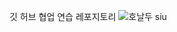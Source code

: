 깃 허브 협업 연습 레포지토리
![호날두](https://github.com/oracleteam2/git_practice/assets/156775499/69280243-2f66-4b66-bd00-5bbca6e96d11)
siu

